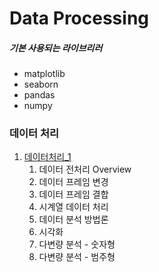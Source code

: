 # Data Processing
##### 기본 사용되는 라이브리러
- matplotlib  
- seaborn  
- pandas  
- numpy  

### 데이터 처리
1. [데이터처리_1](./jupyterFiles/데이터처리_1.ipynb)  
    1. 데이터 전처리 Overview
    2. 데이터 프레임 변경
    3. 데이터 프레임 결합
    4. 시계열 데이터 처리
    5. 데이터 분석 방법론
    6. 시각화
    7. 다변량 분석 - 숫자형
    8. 다변량 분석 - 범주형